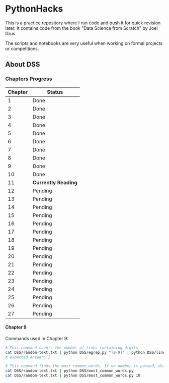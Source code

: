 # PythonHacks

This is a practice repository where I run code and push it for quick revision later. It contains code from the book "Data Science from Scratch" by Joel Grus.

The scripts and notebooks are very useful when working on formal projects or competitions.

## About DSS
### Chapters Progress

| Chapter | Status                |
|---------|-----------------------|
| 1       | Done                  |
| 2       | Done                  |
| 3       | Done                  |
| 4       | Done                  |
| 5       | Done                  |
| 6       | Done                  |
| 7       | Done                  |
| 8       | Done                  |
| 9       | Done                  |
| 10      | Done                  |
| 11      | **Currently Reading** |
| 12      | Pending               |
| 13      | Pending               |
| 14      | Pending               |
| 15      | Pending               |
| 16      | Pending               |
| 17      | Pending               |
| 18      | Pending               |
| 19      | Pending               |
| 20      | Pending               |
| 21      | Pending               |
| 22      | Pending               |
| 23      | Pending               |
| 24      | Pending               |
| 25      | Pending               |
| 26      | Pending               |
| 27      | Pending               |

#### Chapter 9
Commands used in Chapter 9:

```bash
# This command counts the number of lines containing digits
cat DSS/random-text.txt | python DSS/egrep.py "[0-9]" | python DSS/line_count.py
# expected answer: 2

# This command finds the most common words. If no number is passed, default to 5 words.
cat DSS/random-text.txt | python DSS/most_common_words.py
cat DSS/random-text.txt | python DSS/most_common_words.py 10
```
